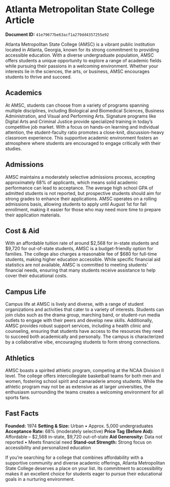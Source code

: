 # Atlanta Metropolitan State College Article

**Document ID:** `41e79677be63acf1a279dd4357255e92`

Atlanta Metropolitan State College (AMSC) is a vibrant public institution located in Atlanta, Georgia, known for its strong commitment to providing accessible education. With a diverse undergraduate population, AMSC offers students a unique opportunity to explore a range of academic fields while pursuing their passions in a welcoming environment. Whether your interests lie in the sciences, the arts, or business, AMSC encourages students to thrive and succeed.

## Academics
At AMSC, students can choose from a variety of programs spanning multiple disciplines, including Biological and Biomedical Sciences, Business Administration, and Visual and Performing Arts. Signature programs like Digital Arts and Criminal Justice provide specialized training in today’s competitive job market. With a focus on hands-on learning and individual attention, the student-faculty ratio promotes a close-knit, discussion-heavy classroom experience. This supportive academic environment fosters an atmosphere where students are encouraged to engage critically with their studies.

## Admissions
AMSC maintains a moderately selective admissions process, accepting approximately 68% of applicants, which means solid academic performance can lead to acceptance. The average high school GPA of admitted students is not reported, but prospective students should aim for strong grades to enhance their applications. AMSC operates on a rolling admissions basis, allowing students to apply until August 1st for fall enrollment, making it easier for those who may need more time to prepare their application materials.

## Cost & Aid
With an affordable tuition rate of around $2,568 for in-state students and $9,720 for out-of-state students, AMSC is a budget-friendly option for families. The college also charges a reasonable fee of $680 for full-time students, making higher education accessible. While specific financial aid statistics are not available, AMSC is committed to meeting students' financial needs, ensuring that many students receive assistance to help cover their educational costs.

## Campus Life
Campus life at AMSC is lively and diverse, with a range of student organizations and activities that cater to a variety of interests. Students can join clubs such as the drama group, marching band, or student-run media outlets to engage with their peers and develop new skills. Additionally, AMSC provides robust support services, including a health clinic and counseling, ensuring that students have access to the resources they need to succeed both academically and personally. The campus is characterized by a collaborative vibe, encouraging students to form strong connections.

## Athletics
AMSC boasts a spirited athletic program, competing at the NCAA Division II level. The college offers intercollegiate basketball teams for both men and women, fostering school spirit and camaraderie among students. While the athletic program may not be as extensive as at larger universities, the enthusiasm surrounding the teams creates a welcoming environment for all sports fans.

## Fast Facts
**Founded:** 1974
**Setting & Size:** Urban • Approx. 5,000 undergraduates
**Acceptance Rate:** 68% (moderately selective)
**Price Tag (Before Aid):** Affordable – $2,568 in-state, $9,720 out-of-state
**Aid Generosity:** Data not reported • Meets financial need
**Stand-out Strength:** Strong focus on accessibility and personalized education

If you’re searching for a college that combines affordability with a supportive community and diverse academic offerings, Atlanta Metropolitan State College deserves a place on your list. Its commitment to accessibility makes it an excellent choice for students eager to pursue their educational goals in a nurturing environment.
